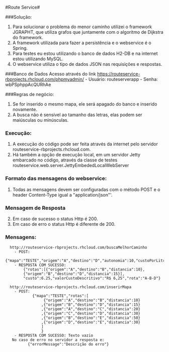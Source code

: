 #Route Service#

###Solução:
   1. Para solucionar o problema do menor caminho 
   utilizei o framework JGRAPHT, que utiliza grafos
   que juntamente com o algoritmo de Dijkstra do framework. 
   2. A framework utilizada para fazer a persistência e o webservice é o Spring.
   3. Para testes eu estou utilizando o banco de dados H2-DB e na internet estou utilizando MySQL.
   4. O webservice utiliza o tipo de dados JSON nas requisições e respostas.    

###Banco de Dados
     Acesso através do link https://routeservice-rbprojects.rhcloud.com/phpmyadmin/
     - Usuário: routeserverapp 
     - Senha: wbPSphppAcQURhAe

###Regras de negócio:
  1. Se for inserido o mesmo mapa, ele será apagado do banco e inserido novamente.
  2. A busca não é sensível ao tamanho das letras, elas podem ser maiúsculas ou minúsculas.

### Execução:  
  1. A execução do código pode ser feita através da internet  pelo servidor routeservice-rbprojects.rhcloud.com.
  2. Há também a opção de execução local, em um servidor Jetty embarcado no código, através da classe de testes routeservice.web.server.JettyEmbededLocalWebServer   

### Formato das mensagens do webservice:
  1. Todas as mensagens devem ser configuradas com o método POST e o header Content-Type igual a "application/json"'.     

### Mensagem de Resposta
  2. Em caso de sucesso o status Http é 200.
  3. Em caso de erro o status Http é diferente de 200.

### Mensagens:
      http://routeservice-rbprojects.rhcloud.com/buscaMelhorCaminho
		- POST: 
	            {"mapa":"TESTE","origem":"A","destino":"D","autonomia":10,"custoPorLitro":2.50}
		- RESPOSTA COM SUCESSO:
	   	    {"rotas":[{"origem":"A","destino":"B","distancia":10},
		    {"origem":"B","destino":"D","distancia":15}],
		    "custo":6.25,"valorCustoDescritivo":"R$ 6,25","rota":"A-B-D"}
		   
      http://routeservice-rbprojects.rhcloud.com/inserirMapa
		- POST: 
	    	    {"mapa":"TESTE","rotas":[
					 {"origem":"A","destino":"B","distancia":10}
					,{"origem":"B","destino":"D","distancia":15}
					,{"origem":"A","destino":"C","distancia":20}
					,{"origem":"C","destino":"D","distancia":30}
					,{"origem":"B","destino":"E","distancia":50}
					,{"origem":"D","destino":"E","distancia":30}
					]
					}
		- RESPOSTA COM SUCESSO: Texto vazio
       No caso de erro no servidor a resposta e:
	          {"errorMessage":"Descrição do erro"}

  

